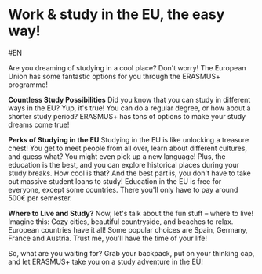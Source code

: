 # Work & study in the EU, the easy way!
#EN

Are you dreaming of studying in a cool place? Don't worry! The European Union has some fantastic options for you through the ERASMUS+ programme!

**Countless Study Possibilities**
Did you know that you can study in different ways in the EU? Yup, it's true! You can do a regular degree, or how about a shorter study period? ERASMUS+ has tons of options to make your study dreams come true!

**Perks of Studying in the EU**
Studying in the EU is like unlocking a treasure chest! You get to meet people from all over, learn about different cultures, and guess what? You might even pick up a new language! Plus, the education is the best, and you can explore historical places during your study breaks. How cool is that? And the best part is, you don't have to take out massive student loans to study! Education in the EU is free for everyone, except some countries. There you'll only have to pay around 500€ per semester.

**Where to Live and Study?**
Now, let's talk about the fun stuff – where to live! Imagine this: Cozy cities, beautiful countryside, and beaches to relax. European countries have it all! Some popular choices are Spain, Germany, France and Austria. Trust me, you'll have the time of your life!

So, what are you waiting for? Grab your backpack, put on your thinking cap, and let ERASMUS+ take you on a study adventure in the EU! 
